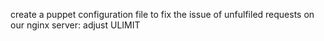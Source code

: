 create a puppet configuration file to fix the issue of unfulfiled requests on our nginx server: adjust ULIMIT
